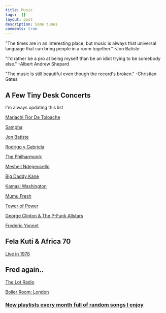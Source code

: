 ```yaml
---
title: Music
tags:  []
layout: post
description: Some tunes
comments: true
---
```


"The times are in an interesting place, but music is always that universal language that can bring people in a room together." -Jon Batiste

"I'd rather be a pro at being myself than be an idiot trying to be somebody else." -Albert Andrew Shepard

"The music is still beautiful even though the record's broken." -Christian Gates


## A Few Tiny Desk Concerts
I'm always updating this list

[Mariachi Flor De Toloache](https://youtu.be/-rl26QKPHtE?si=OhhA4tcjI5hWi7HB)

[Sampha](https://youtu.be/WyXFfKYbtQU?si=FproLpEVH1eEA_4x)

[Jon Batiste](https://youtu.be/ze4xcmBFvaE?si=b0TEBb63L-dNFAvk)

[Rodrigo y Gabriela](https://youtu.be/wKd0HNg1kFQ?si=Sx_mZRE9hthO_ANO)

[The Philharmonik](https://youtu.be/sKHswNFsRww?si=C6ya06YayYhPdjxT)

[Meshell Ndegeocello](https://youtu.be/XBuOd2MzdT4?si=nlKPJ8fvd8PAZwcP)

[Big Daddy Kane](https://youtu.be/p8Uw1cl4xjg?si=nqb3mnOsJ8P7qHIW)

[Kamasi Washington](https://youtu.be/x8WTPgeVPjg?si=Q_dvEOfEBEO4FLh7)

[Mumu Fresh](https://youtu.be/ivR988qCPik?si=tDYeTaAMiI_yBcYQ)

[Tower of Power](https://youtu.be/IDksWTzZQ2c?si=_YB6dA749PrZM3yT)

[George Clinton & The P-Funk Allstars](https://youtu.be/IxAcW7zgAD4?si=_sBqXymNPK91oWW_)

[Frederic Yonnet](https://youtu.be/qMMO4xhe-xA?si=K19qcLlFK9fonH3q)

## Fela Kuti & Africa 70
[Live in 1978](https://youtu.be/kr8oRpA2SpE?si=o4Jjd5etAEJrajZA)

## Fred again..
[The Lot Radio](https://youtu.be/WiSXx_GcJ-c?si=wwI731PtCabT4t8z)

[Boiler Room: London](https://youtu.be/c0-hvjV2A5Y?si=tJpnIACwtyWEcFQ7)

### [New playlists every month full of random songs I enjoy](https://open.spotify.com/user/31dngrl4a5hijs6ksqcc34cblrea?si=d91750b1cc284105)





